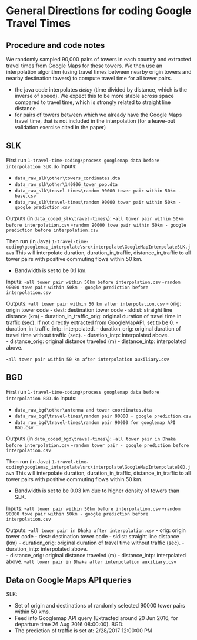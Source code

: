 # General Directions for coding Google Travel Times


## Procedure and code notes
We randomly sampled 90,000 pairs of towers in each country and extracted travel times from Google Maps for these towers. We then use an interpolation algorithm (using travel times between nearby origin towers and nearby destination towers) to compute travel time for all tower pairs.

- the java code interpolates *delay* (time divided by distance, which is the inverse of speed). We expect this to be more stable across space compared to travel time, which is strongly related to straight line distance
- for pairs of towers between which we already have the Google Maps travel time, that is not included in the interpolation (for a leave-out validation exercise cited in the paper)


## SLK
First run 
`1-travel-time-coding\process googlemap data before interpolation SLK.do`
Inputs:
- `data_raw_slk\other\towers_cordinates.dta`
- `data_raw_slk\other\140806_tower_pop.dta`
- `data_raw_slk\travel-times\random 90000 tower pair within 50km - base.csv`
- `data_raw_slk\travel-times\random 90000 tower pair within 50km - google prediction.csv`

Outputs (in `data_coded_slk\travel-times\`):
-`all tower pair within 50km before interpolation.csv`
-`random 90000 towe pair within 50km - google prediction before interpolation.csv`

Then run (in Java)
`1-travel-time-coding\googlemap_interpolate\src\interpolate\GoogleMapInterpolateSLK.java`
This will interpolate duration, duration_in_traffic, distance_in_traffic to all tower pairs with positive commuting flows within 50 km.
- Bandwidth is set to be 0.1 km.

Inputs:
-`all tower pair within 50km before interpolation.csv`
-`random 90000 towe pair within 50km - google prediction before interpolation.csv`

Outputs:
-`all tower pair within 50 km after interpolation.csv`
	- orig: origin tower code
	- dest: destination tower code
	- sldist: straight line distance (km)
	- duration_in_traffic_orig: original duration of travel time in traffic (sec). If not directly extracted from GoogleMapAPI, set to be 0.
	- duration_in_traffic_intp: interpolated. 
	- duration_orig: original duration of travel time without traffic (sec).
	- duration_intp: interpolated above.	
	- distance_orig: original distance traveled (m)
	- distance_intp: interpolated above.

-`all tower pair within 50 km after interpolation auxiliary.csv`


## BGD
First run 
`1-travel-time-coding\process googlemap data before interpolation BGD.do`
Inputs:
- `data_raw_bgd\other\antenna and tower coordinates.dta`
- `data_raw_bgd\travel-times\random pair 90000 - google prediction.csv`
- `data_raw_bgd\travel-times\random pair 90000 for googlemap API BGD.csv`

Outputs (in `data_coded_bgd\travel-times\`):
-`all tower pair in Dhaka before interpolation.csv`
-`random tower pair - google prediction before interpolation.csv`

Then run (in Java)
`1-travel-time-coding\googlemap_interpolate\src\interpolate\GoogleMapInterpolateBGD.java`
This will interpolate duration, duration_in_traffic, distance_in_traffic to all tower pairs with positive commuting flows within 50 km.
- Bandwidth is set to be 0.03 km due to higher density of towers than SLK.

Inputs:
-`all tower pair within 50km before interpolation.csv`
-`random 90000 towe pair within 50km - google prediction before interpolation.csv`

Outputs:
-`all tower pair in Dhaka after interpolation.csv`
	- orig: origin tower code
	- dest: destination tower code
	- sldist: straight line distance (km)
	- duration_orig: original duration of travel time without traffic (sec).
	- duration_intp: interpolated above.	
	- distance_orig: original distance traveled (m)
	- distance_intp: interpolated above.
-`all tower pair in Dhaka after interpolation auxiliary.csv`


## Data on Google Maps API queries
SLK:
- Set of origin and destinations of randomly selected 90000 tower pairs within 50 kms.
- Feed into Googlemap API query (Extracted around  20 Jun 2016, for departure time  26 Aug 2016 08:00:00).
BGD:
- The prediction of traffic is set at: 2/28/2017  12:00:00 PM
